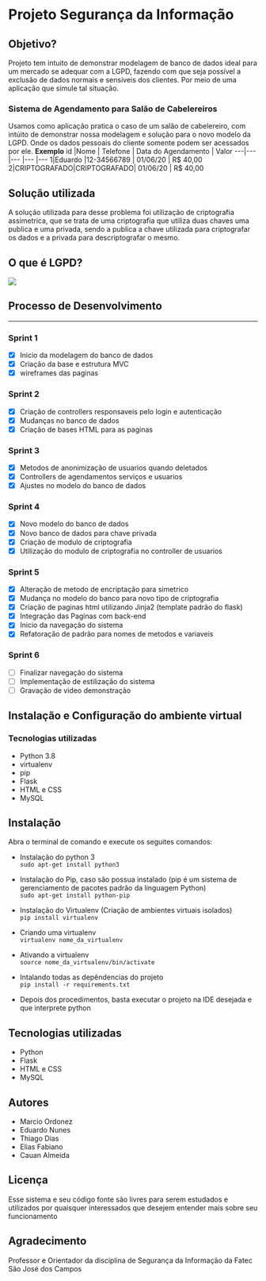 # Projeto Segurança da Informação

## Objetivo?
Projeto tem intuito de demonstrar modelagem de banco de dados ideal para um mercado se adequar com a LGPD, fazendo com que seja possível a exclusão de dados normais e sensiveis dos clientes. Por meio de uma aplicação que simule tal situação.

### Sistema de Agendamento para Salão de Cabelereiros
Usamos como aplicação pratica o caso de um salão de cabelereiro, com intúito de demonstrar nossa modelagem e solução para o novo modelo da LGPD. Onde os dados pessoais do cliente somente podem ser acessados por ele.
**Exemplo**
id |Nome | Telefone | Data do Agendamento | Valor
---|--- |--- |--- |---
1|Eduardo |12-34566789 | 01/06/20 | R$ 40,00
2|CRIPTOGRAFADO|CRIPTOGRAFADO| 01/06/20 | R$ 40,00

## Solução utilizada
A solução utilizada para desse problema foi utilização de criptografia assimetrica, que se trata de uma criptografia que utiliza duas chaves uma publica e uma privada, sendo a publica a chave utilizada para criptografar os dados e a privada para descriptografar o mesmo.
## O que é LGPD?
[![](http://img.youtube.com/vi/y7SamL2wYSc/0.jpg)](http://www.youtube.com/watch?v=y7SamL2wYSc "O que é LGPD?")

## Processo de Desenvolvimento
---

### Sprint 1
 - [x] Inicio da modelagem do banco de dados 
 - [x] Criação da base e estrutura MVC
 - [x] wireframes das paginas

### Sprint 2
- [x] Criação de controllers responsaveis pelo login e autenticação
- [x] Mudanças no banco de dados
- [x] Criação de bases HTML para as paginas
### Sprint 3
- [x] Metodos de anonimização de usuarios quando deletados
- [x] Controllers de agendamentos serviços e usuarios
- [x] Ajustes no modelo do banco de dados
### Sprint 4
- [x] Novo modelo do banco de dados
- [x] Novo banco de dados para chave privada
- [x] Criação de modulo de criptografia
- [x] Utilização do modulo de criptografia no controller de usuarios
### Sprint 5
- [x] Alteração de metodo de encriptação para simetrico
- [x] Mudança no modelo do banco para novo tipo de criptografia
- [x] Criação de paginas html utilizando Jinja2 (template padrão do flask)
- [x] Integração das Paginas com back-end
- [x] Inicio da navegação do sistema
- [x] Refatoração de padrão para nomes de metodos e variaveis
### Sprint 6
- [ ] Finalizar navegação do sistema
- [ ] Implementação de estilização do sistema
- [ ] Gravação de video demonstração
## Instalação e Configuração do ambiente virtual


### Tecnologias utilizadas

* Python 3.8
* virtualenv
* pip
* Flask
* HTML e CSS
* MySQL

## Instalação
Abra o terminal de comando e execute os seguites comandos:

* Instalação do python 3\
`sudo apt-get install python3`

* Instalação do Pip, caso são possua instalado (pip é um sistema de gerenciamento de pacotes padrão da linguagem Python)\
 `sudo apt-get install python-pip`

* Instalação do Virtualenv (Criação de ambientes virtuais isolados)\
`pip install virtualenv`

* Criando uma virtualenv\
`virtualenv nome_da_virtualenv`

* Ativando a virtualenv\
`source nome_da_virtualenv/bin/activate`


* Intalando todas as depêndencias do projeto\
`pip install -r requirements.txt`

* Depois dos procedimentos, basta executar o projeto na IDE desejada e que interprete python

## Tecnologias utilizadas

* Python 
* Flask
* HTML e CSS
* MySQL

## Autores

* Marcio Ordonez 
* Eduardo Nunes 
* Thiago Dias
* Elias Fabiano
* Cauan Almeida



## Licença
Esse sistema e seu código fonte são livres para serem estudados e utilizados por quaisquer interessados que desejem entender mais sobre seu funcionamento


## Agradecimento
Professor e Orientador da disciplina de Segurança da Informação da Fatec São José dos Campos

